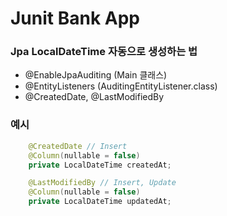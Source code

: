 # Junit Bank App

### Jpa LocalDateTime 자동으로 생성하는 법

- @EnableJpaAuditing (Main 클래스)
- @EntityListeners (AuditingEntityListener.class)
- @CreatedDate, @LastModifiedBy

### 예시

```java
    @CreatedDate // Insert
    @Column(nullable = false)
    private LocalDateTime createdAt;

    @LastModifiedBy // Insert, Update
    @Column(nullable = false)
    private LocalDateTime updatedAt;
```